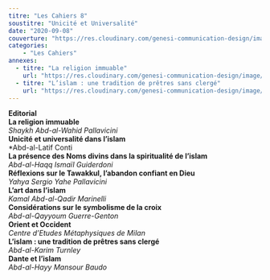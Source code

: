 ```yaml
---
titre: "Les Cahiers 8"
soustitre: "Unicité et Universalité"
date: "2020-09-08"
couverture: "https://res.cloudinary.com/genesi-communication-design/image/upload/v1606125410/ihei/couvertures/c08_vlhiv3.jpg"
categories:
    - "Les Cahiers"
annexes:
  - titre: "La religion immuable"
    url: "https://res.cloudinary.com/genesi-communication-design/image/upload/v1606736142/ihei/PDF/Les%20Cahiers/Les%20Cahiers%208/La-religion-immuable_i7apso.pdf"
  - titre: "L’islam : une tradition de prêtres sans clergé"
    url: "https://res.cloudinary.com/genesi-communication-design/image/upload/v1606736142/ihei/PDF/Les%20Cahiers/Les%20Cahiers%208/L-islam-une-tradition_tquvbu.pdf"
---
```


**Editorial**</br>
**La religion immuable**</br>
*Shaykh Abd-al-Wahid Pallavicini*</br>
**Unicité et universalité dans l’islam**</br>
*Abd-al-Latif Conti</br>
**La présence des Noms divins dans la spiritualité de l’islam**</br>
*Abd-al-Haqq Ismaïl Guiderdoni*</br>
**Réflexions sur le Tawakkul, l’abandon confiant en Dieu**</br>
*Yahya Sergio Yahe Pallavicini*</br>
**L’art dans l’islam**</br>
*Kamal Abd-al-Qadir Marinelli*</br>
**Considérations sur le symbolisme de la croix**</br>
*Abd-al-Qayyoum Guerre-Genton*</br>
**Orient et Occident**</br>
*Centre d’Etudes Métaphysiques de Milan*</br>
**L’islam&nbsp;: une tradition de prêtres sans clergé**</br>
*Abd-al-Karim Turnley*</br>
**Dante et l’islam**</br>
*Abd-al-Hayy Mansour Baudo*</br>
